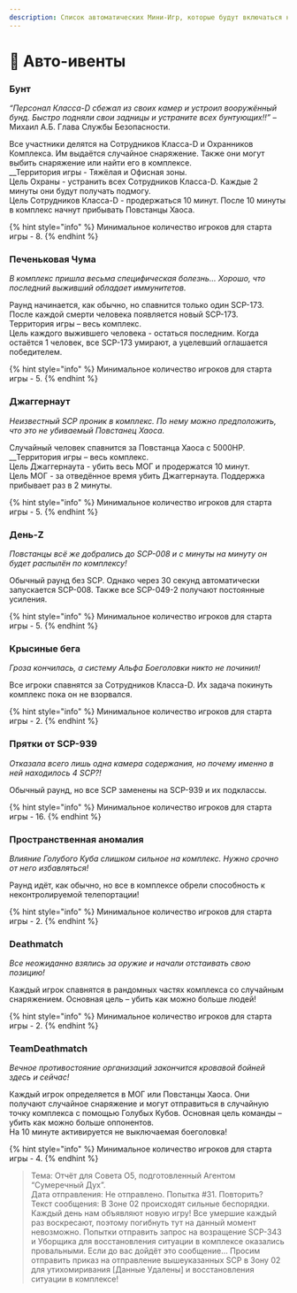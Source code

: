 ```yaml
---
description: Список автоматических Мини-Игр, которые будут включаться на сервере MiniGames.
---
```


# 🎈 Авто-ивенты

### Бунт

_“Персонал Класса-D сбежал из своих камер и устроил вооружённый бунд. Быстро подняли свои задницы и устраните всех бунтующих!!”_ – Михаил А.Б. Глава Службы Безопасности.

Все участники делятся на Сотрудников Класса-D и Охранников Комплекса. Им выдаётся случайное снаряжение. Также они могут выбить снаряжение или найти его в комплексе.\
__Территория игры - Тяжёлая и Офисная зоны.\
Цель Охраны - устранить всех Сотрудников Класса-D. Каждые 2 минуты они будут получать подмогу.\
Цель Сотрудников Класса-D - продержаться 10 минут. После 10 минуты в комплекс начнут прибывать Повстанцы Хаоса.

{% hint style="info" %}
Минимальное количество игроков для старта игры - 8.
{% endhint %}

### Печеньковая Чума

_В комплекс пришла весьма специфическая болезнь… Хорошо, что последний выживший обладает иммунитетов._

Раунд начинается, как обычно, но спавнится только один SCP-173. После каждой смерти человека появляется новый SCP-173.\
Территория игры – весь комплекс.\
Цель каждого выжившего человека - остаться последним. Когда остаётся 1 человек, все SCP-173 умирают, а уцелевший оглашается победителем.

{% hint style="info" %}
Минимальное количество игроков для старта игры - 5.
{% endhint %}

### Джаггернаут

_Неизвестный SCP проник в комплекс. По нему можно предположить, что это не убиваемый Повстанец Хаоса._

Случайный человек спавнится за Повстанца Хаоса с 5000HP.\
__Территория игры – весь комплекс.\
Цель Джаггернаута - убить весь МОГ и продержатся 10 минут.\
Цель МОГ - за отведённое время убить Джаггернаута. Поддержка прибывает раз в 2 минуты.

{% hint style="info" %}
Минимальное количество игроков для старта игры - 5.
{% endhint %}

### День-Z

_Повстанцы всё же добрались до SCP-008 и с минуты на минуту он будет распылён по комплексу!_

Обычный раунд без SCP. Однако через 30 секунд автоматически запускается SCP-008. Также все SCP-049-2 получают постоянные усиления.

{% hint style="info" %}
Минимальное количество игроков для старта игры - 5.
{% endhint %}

### Крысиные бега

_Гроза кончилась, а систему Альфа Боеголовки никто не починил!_

Все игроки спавнятся за Сотрудников Класса-D. Их задача покинуть комплекс пока он не взорвался.

{% hint style="info" %}
Минимальное количество игроков для старта игры - 2.
{% endhint %}

### Прятки от SCP-939

_Отказала всего лишь одна камера содержания, но почему именно в ней находилось 4 SCP?!_

Обычный раунд, но все SCP заменены на SCP-939 и их подклассы.

{% hint style="info" %}
Минимальное количество игроков для старта игры - 16.
{% endhint %}

### Пространственная аномалия

_Влияние Голубого Куба слишком сильное на комплекс. Нужно срочно от него избавляться!_

Раунд идёт, как обычно, но все в комплексе обрели способность к неконтролируемой телепортации!

{% hint style="info" %}
Минимальное количество игроков для старта игры - 2.
{% endhint %}

### Deathmatch

_Все неожиданно взялись за оружие и начали отстаивать свою позицию!_

Каждый игрок спавнятся в рандомных частях комплекса со случайным снаряжением. Основная цель – убить как можно больше людей!

{% hint style="info" %}
Минимальное количество игроков для старта игры - 2.
{% endhint %}

### TeamDeathmatch

_Вечное противостояние организаций закончится кровавой бойней здесь и сейчас!_

Каждый игрок определяется в МОГ или Повстанцы Хаоса. Они получают случайное снаряжение и могут отправиться в случайную точку комплекса с помощью Голубых Кубов. Основная цель команды – убить как можно больше оппонентов.\
На 10 минуте активируется не выключаемая боеголовка!

{% hint style="info" %}
Минимальное количество игроков для старта игры - 4.
{% endhint %}

> Тема: Отчёт для Совета O5, подготовленный Агентом “Сумеречный Дух”.\
> Дата отправления: Не отправлено. Попытка #31. Повторить?\
> Текст сообщения: В Зоне 02 происходят сильные беспорядки. Каждый день нам объявляют новую игру! Все умершие каждый раз воскресают, поэтому погибнуть тут на данный момент невозможно. Попытки отправить запрос на возращение SCP-343 и Уборщика для восстановления ситуации в комплексе оказались провальными. Если до вас дойдёт это сообщение… Просим отправить приказ на отправление вышеуказанных SCP в Зону 02 для утихомиривания \[Данные Удалены] и восстановления ситуации в комплексе!
